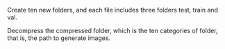 Create ten new folders, and each file includes three folders test, train and val.

Decompress the compressed folder, which is the ten categories of folder, that is, the path to generate images.
